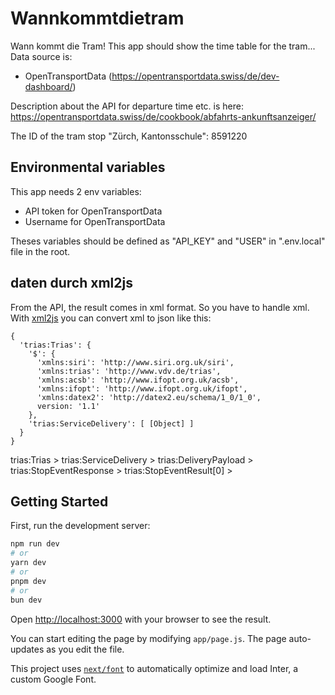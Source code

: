 # Wannkommtdietram

Wann kommt die Tram!
This app should show the time table for the tram...
Data source is:

- OpenTransportData (https://opentransportdata.swiss/de/dev-dashboard/)

Description about the API for departure time etc. is here: https://opentransportdata.swiss/de/cookbook/abfahrts-ankunftsanzeiger/

The ID of the tram stop "Zürch, Kantonsschule":  8591220

## Environmental variables
This app needs 2 env variables: 
 
 - API token for OpenTransportData
 - Username for OpenTransportData

 Theses variables should be defined as "API_KEY" and "USER" in ".env.local" file in the root. 



## daten durch xml2js

From the API, the result comes in xml format. So you have to handle xml.
With [xml2js](https://www.npmjs.com/package/xml2js) you can convert xml to json like this:
```
{
  'trias:Trias': {
    '$': {
      'xmlns:siri': 'http://www.siri.org.uk/siri',
      'xmlns:trias': 'http://www.vdv.de/trias',
      'xmlns:acsb': 'http://www.ifopt.org.uk/acsb',
      'xmlns:ifopt': 'http://www.ifopt.org.uk/ifopt',
      'xmlns:datex2': 'http://datex2.eu/schema/1_0/1_0',
      version: '1.1'
    },
    'trias:ServiceDelivery': [ [Object] ]
  }
}
```


trias:Trias > trias:ServiceDelivery > trias:DeliveryPayload > trias:StopEventResponse > trias:StopEventResult[0] > 
## Getting Started

First, run the development server:

```bash
npm run dev
# or
yarn dev
# or
pnpm dev
# or
bun dev
```

Open [http://localhost:3000](http://localhost:3000) with your browser to see the result.

You can start editing the page by modifying `app/page.js`. The page auto-updates as you edit the file.

This project uses [`next/font`](https://nextjs.org/docs/basic-features/font-optimization) to automatically optimize and load Inter, a custom Google Font.

